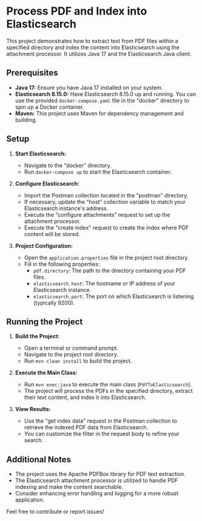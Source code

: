 # Process PDF and Index into Elasticsearch

This project demonstrates how to extract text from PDF files within a specified directory and index the content into Elasticsearch using the attachment processor. It utilizes Java 17 and the Elasticsearch Java client.

## Prerequisites

* **Java 17:** Ensure you have Java 17 installed on your system.
* **Elasticsearch 8.15.0:** Have Elasticsearch 8.15.0 up and running. You can use the provided `docker-compose.yaml` file in the "docker" directory to spin up a Docker container.
* **Maven:**  This project uses Maven for dependency management and building.

## Setup

1. **Start Elasticsearch:**
    * Navigate to the "docker" directory.
    * Run `docker-compose up` to start the Elasticsearch container.

2. **Configure Elasticsearch:**
    * Import the Postman collection located in the "postman" directory.
    * If necessary, update the "host" collection variable to match your Elasticsearch instance's address.
    * Execute the "configure attachments" request to set up the attachment processor.
    * Execute the "create index" request to create the index where PDF content will be stored.

3. **Project Configuration:**
    * Open the `application.properties` file in the project root directory.
    * Fill in the following properties:
        * `pdf.directory`: The path to the directory containing your PDF files.
        * `elasticsearch.host`: The hostname or IP address of your Elasticsearch instance.
        * `elasticsearch.port`: The port on which Elasticsearch is listening (typically 9200).

## Running the Project

1. **Build the Project:**
    * Open a terminal or command prompt.
    * Navigate to the project root directory.
    * Run `mvn clean install` to build the project.

2. **Execute the Main Class:**
    * Run `mvn exec:java` to execute the main class (`PdfToElasticsearch`).
    * The project will process the PDFs in the specified directory, extract their text content, and index it into Elasticsearch.

3. **View Results:**
    * Use the "get index data" request in the Postman collection to retrieve the indexed PDF data from Elasticsearch.
    * You can customize the filter in the request body to refine your search.

## Additional Notes

* The project uses the Apache PDFBox library for PDF text extraction.
* The Elasticsearch attachment processor is utilized to handle PDF indexing and make the content searchable.
* Consider enhancing error handling and logging for a more robust application.

Feel free to contribute or report issues!